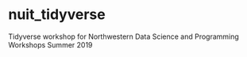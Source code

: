 # nuit_tidyverse
Tidyverse workshop for Northwestern Data Science and Programming Workshops Summer 2019
